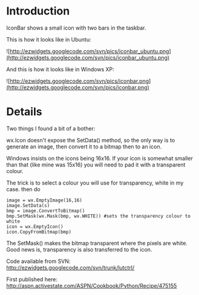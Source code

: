 # Introduction #

IconBar shows a small icon with two bars in the taskbar.


This is how it looks like in Ubuntu:

![http://ezwidgets.googlecode.com/svn/pics/iconbar_ubuntu.png](http://ezwidgets.googlecode.com/svn/pics/iconbar_ubuntu.png)

And this is how it looks like in Windows XP:

![http://ezwidgets.googlecode.com/svn/pics/iconbar.png](http://ezwidgets.googlecode.com/svn/pics/iconbar.png)

# Details #

Two things I found a bit of a bother:

wx.Icon doesn't expose the SetData() method, so the only way is to generate an image, then convert it to a bitmap then to an icon.

Windows insists on the icons being 16x16. If your icon is somewhat smaller than that (like mine was 15x16) you will need to pad it with a transparent colour.

The trick is to select a colour you will use for transparency, white in my case. then do
```
image = wx.EmptyImage(16,16)
image.SetData(s)
bmp = image.ConvertToBitmap()
bmp.SetMask(wx.Mask(bmp, wx.WHITE)) #sets the transparency colour to white
icon = wx.EmptyIcon()
icon.CopyFromBitmap(bmp)
```

The SetMask() makes the bitmap transparent where the pixels are white. Good news is, transparency is also transferred to the icon.


Code available from SVN: http://ezwidgets.googlecode.com/svn/trunk/lutctrl/

First published here: http://aspn.activestate.com/ASPN/Cookbook/Python/Recipe/475155